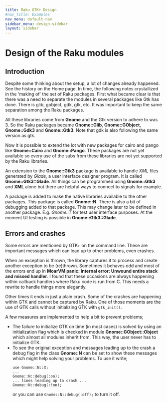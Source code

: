 ```yaml
---
title: Raku GTK+ Design
#nav_title: Examples
nav_menu: default-nav
sidebar_menu: design-sidebar
layout: sidebar
---
```


# Design of the Raku modules

## Introduction

Despite some thinking about the setup, a lot of changes already happened. See the history on the Home page. In time, the following notes crystallized in the 'making of' the set of Raku packages. First what became clear is that there was a need to separate the modules in several packages like Gtk has done. There is glib, gobject, gdk, gtk, etc. It was important to keep the same separation among the Raku packages.

All these libraries come from **Gnome** and the Gtk version to adhere to was 3. So the Raku packages became **Gnome::Glib**, **Gnome::GObject**, **Gnome::Gdk3** and **Gnome::Gtk3**. Note that gdk is also following the same version as gtk.

Now it is possible to extend the lot with new packages for cairo and pango like **Gnome::Cairo** and **Gnome::Pango**. These packages are not yet available so every use of the subs from these libraries are not yet supported by the Raku libraries.

An extension to the **Gnome::Gtk3** package is available to handle *XML* files generated by *Glade*, a user interface designer program. It is called **Gnome::Gtk3::Glade**. All things can be programmed using **Gnome::Gtk3** and **XML** alone but there are helpful ways to connect to signals for example.

A package is added to make the native libraries available to the other packages. This package is called **Gnome::N**. There is also a bit of debugging added to that package. This may change later to be defined in another package. E.g. *Gnome::T* for test user interface purposes. At the moment UI testing is possible in **Gnome::Gtk3::Glade**.


## Errors and crashes
Some errors are mentioned by GTK+ on the command line. These are important messages which can lead up to other problems, even crashes.

When an exception is thrown, the library captures it to process and create another exception to be (re)thrown. Sometimes it behaves odd and most of the errors end up in **MoarVM panic: Internal error: Unwound entire stack and missed handler**. I found that these occasions are always happening within callback handlers where Raku code is run from C. This needs a rewrite to handle things more elegantly.

Other times it ends in just a plain crash. Some of the crashes are happening within GTK and cannot be captured by Raku. One of those moments are the use of GTK calls without initializing GTK with `gtk_init()`.

A few measures are implemented to help a bit to prevent problems;

* The failure to initialize GTK on time (in most cases) is solved by using an initialization flag which is checked in module **Gnome::GObject::Object** which almost all modules inherit from. This way, the user never has to initialize GTK.
* To see the original exception and messages leading up to the crash a debug flag in the class **Gnome::N** can be set to show these messages which might help solving your problems. To use it write;
  ```
  use Gnome::N::X;
  ...
  Gnome::N::debug(:on);
  ... lines leading up to crash ...
  Gnome::N::debug(:!on);
  ```
  or you can use `Gnome::N::debug(:off);` to turn it off.
